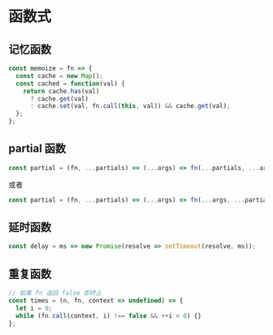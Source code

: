 # 函数式

## 记忆函数

```js
const memoize = fn => {
  const cache = new Map();
  const cached = function(val) {
    return cache.has(val)
      ? cache.get(val)
      : cache.set(val, fn.call(this, val)) && cache.get(val);
  };
};
```

## partial 函数

```js
const partial = (fn, ...partials) => (...args) => fn(...partials, ...args);
```

或者

```js
const partial = (fn, ...partials) => (...args) => fn(...args, ...partials);
```

## 延时函数

```js
const delay = ms => new Promise(resolve => setTimeout(resolve, ms));
```

## 重复函数

```js
// 如果 fn 返回 false 即终止
const times = (n, fn, context => undefined) => {
  let i = 0;
  while (fn.call(context, i) !== false && ++i < 0) {}
};
```
